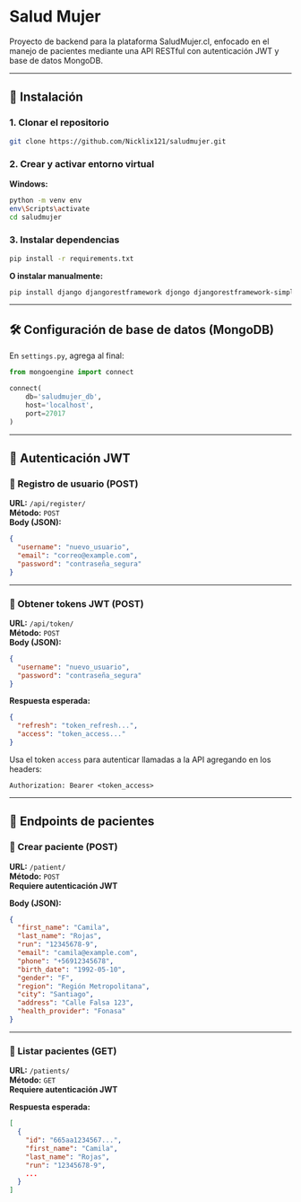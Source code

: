 # Salud Mujer

Proyecto de backend para la plataforma SaludMujer.cl, enfocado en el manejo de pacientes mediante una API RESTful con autenticación JWT y base de datos MongoDB.

---

## 🚀 Instalación

### 1. Clonar el repositorio

```bash
git clone https://github.com/Nicklix121/saludmujer.git
```

### 2. Crear y activar entorno virtual

**Windows:**
```bash
python -m venv env
env\Scripts\activate
cd saludmujer
```

### 3. Instalar dependencias

```bash
pip install -r requirements.txt
```

**O instalar manualmente:**
```bash
pip install django djangorestframework djongo djangorestframework-simplejwt pymongo mongoengine
```

---

## 🛠️ Configuración de base de datos (MongoDB)

En `settings.py`, agrega al final:

```python
from mongoengine import connect

connect(
    db='saludmujer_db',
    host='localhost',
    port=27017
)
```

---

## 🔐 Autenticación JWT

### 🔸 Registro de usuario (POST)

**URL:** `/api/register/`  
**Método:** `POST`  
**Body (JSON):**

```json
{
  "username": "nuevo_usuario",
  "email": "correo@example.com",
  "password": "contraseña_segura"
}
```

---

### 🔸 Obtener tokens JWT (POST)

**URL:** `/api/token/`  
**Método:** `POST`  
**Body (JSON):**

```json
{
  "username": "nuevo_usuario",
  "password": "contraseña_segura"
}
```

**Respuesta esperada:**

```json
{
  "refresh": "token_refresh...",
  "access": "token_access..."
}
```

Usa el token `access` para autenticar llamadas a la API agregando en los headers:

```
Authorization: Bearer <token_access>
```

---

## 📡 Endpoints de pacientes

### 🔹 Crear paciente (POST)

**URL:** `/patient/`  
**Método:** `POST`  
**Requiere autenticación JWT**

**Body (JSON):**

```json
{
  "first_name": "Camila",
  "last_name": "Rojas",
  "run": "12345678-9",
  "email": "camila@example.com",
  "phone": "+56912345678",
  "birth_date": "1992-05-10",
  "gender": "F",
  "region": "Región Metropolitana",
  "city": "Santiago",
  "address": "Calle Falsa 123",
  "health_provider": "Fonasa"
}
```

---

### 🔹 Listar pacientes (GET)

**URL:** `/patients/`  
**Método:** `GET`  
**Requiere autenticación JWT**

**Respuesta esperada:**

```json
[
  {
    "id": "665aa1234567...",
    "first_name": "Camila",
    "last_name": "Rojas",
    "run": "12345678-9",
    ...
  }
]
```


